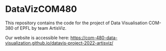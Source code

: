 # DataVizCOM480
This repository contains the code for the project of Data Visualisation COM-380 of EPFL by team ArtisViz.

Our website is accessible here: https://com-480-data-visualization.github.io/datavis-project-2022-artisviz/
